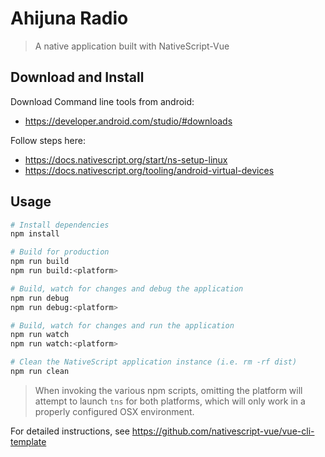 # Ahijuna Radio

> A native application built with NativeScript-Vue

## Download and Install

Download Command line tools from android:
- https://developer.android.com/studio/#downloads

Follow steps here:
- https://docs.nativescript.org/start/ns-setup-linux
- https://docs.nativescript.org/tooling/android-virtual-devices

## Usage

``` bash
# Install dependencies
npm install

# Build for production
npm run build
npm run build:<platform>

# Build, watch for changes and debug the application
npm run debug
npm run debug:<platform>

# Build, watch for changes and run the application
npm run watch
npm run watch:<platform>

# Clean the NativeScript application instance (i.e. rm -rf dist)
npm run clean
```

> When invoking the various npm scripts, omitting the platform will attempt to launch `tns` for both platforms, which will only work in a properly configured OSX environment.

For detailed instructions, see https://github.com/nativescript-vue/vue-cli-template
